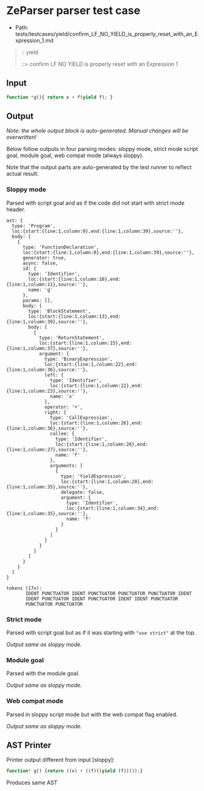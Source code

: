 # ZeParser parser test case

- Path: tests/testcases/yield/confirm_LF_NO_YIELD_is_properly_reset_with_an_Expression_1.md

> :: yield
>
> ::> confirm LF NO YIELD is properly reset with an Expression 1

## Input

`````js
function *g(){ return x + f(yield f); }
`````

## Output

_Note: the whole output block is auto-generated. Manual changes will be overwritten!_

Below follow outputs in four parsing modes: sloppy mode, strict mode script goal, module goal, web compat mode (always sloppy).

Note that the output parts are auto-generated by the test runner to reflect actual result.

### Sloppy mode

Parsed with script goal and as if the code did not start with strict mode header.

`````
ast: {
  type: 'Program',
  loc:{start:{line:1,column:0},end:{line:1,column:39},source:''},
  body: [
    {
      type: 'FunctionDeclaration',
      loc:{start:{line:1,column:0},end:{line:1,column:39},source:''},
      generator: true,
      async: false,
      id: {
        type: 'Identifier',
        loc:{start:{line:1,column:10},end:{line:1,column:11},source:''},
        name: 'g'
      },
      params: [],
      body: {
        type: 'BlockStatement',
        loc:{start:{line:1,column:13},end:{line:1,column:39},source:''},
        body: [
          {
            type: 'ReturnStatement',
            loc:{start:{line:1,column:15},end:{line:1,column:37},source:''},
            argument: {
              type: 'BinaryExpression',
              loc:{start:{line:1,column:22},end:{line:1,column:36},source:''},
              left: {
                type: 'Identifier',
                loc:{start:{line:1,column:22},end:{line:1,column:23},source:''},
                name: 'x'
              },
              operator: '+',
              right: {
                type: 'CallExpression',
                loc:{start:{line:1,column:26},end:{line:1,column:36},source:''},
                callee: {
                  type: 'Identifier',
                  loc:{start:{line:1,column:26},end:{line:1,column:27},source:''},
                  name: 'f'
                },
                arguments: [
                  {
                    type: 'YieldExpression',
                    loc:{start:{line:1,column:28},end:{line:1,column:35},source:''},
                    delegate: false,
                    argument: {
                      type: 'Identifier',
                      loc:{start:{line:1,column:34},end:{line:1,column:35},source:''},
                      name: 'f'
                    }
                  }
                ]
              }
            }
          }
        ]
      }
    }
  ]
}

tokens (17x):
       IDENT PUNCTUATOR IDENT PUNCTUATOR PUNCTUATOR PUNCTUATOR IDENT
       IDENT PUNCTUATOR IDENT PUNCTUATOR IDENT IDENT PUNCTUATOR
       PUNCTUATOR PUNCTUATOR
`````

### Strict mode

Parsed with script goal but as if it was starting with `"use strict"` at the top.

_Output same as sloppy mode._

### Module goal

Parsed with the module goal.

_Output same as sloppy mode._

### Web compat mode

Parsed in sloppy script mode but with the web compat flag enabled.

_Output same as sloppy mode._

## AST Printer

Printer output different from input [sloppy]:

````js
function* g() {return ((x) + ((f)((yield (f)))));}
````

Produces same AST
